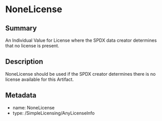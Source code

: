 <!-- Automatically generated by spec-parser v2.0.0 on 2024-01-08T22:20:56.273795+00:00 -->
<!-- SPDX-License-Identifier: Community-Spec-1.0 -->

# NoneLicense

## Summary

An Individual Value for License where the SPDX data creator determines that no license is present.


## Description

NoneLicense should be used if the SPDX creator determines there is no license available for this Artifact.


## Metadata

- name: NoneLicense
- type: /SimpleLicensing/AnyLicenseInfo


